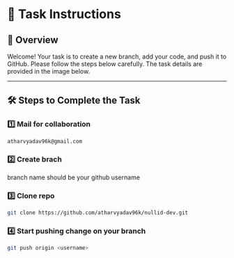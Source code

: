 # 🚀 Task Instructions

## 📌 Overview
Welcome! Your task is to create a new branch, add your code, and push it to GitHub. Please follow the steps below carefully. The task details are provided in the image below.

---

## 🛠 Steps to Complete the Task

### 1️⃣ Mail for collaboration  
```bash
atharvyadav96k@gmail.com 
```
### 2️⃣ Create brach 
branch name should be your github username

### 3️⃣ Clone repo

```bash
git clone https://github.com/atharvyadav96k/nullid-dev.git
```

### 4️⃣ Start pushing change on your branch

```bash
git push origin <username>
```